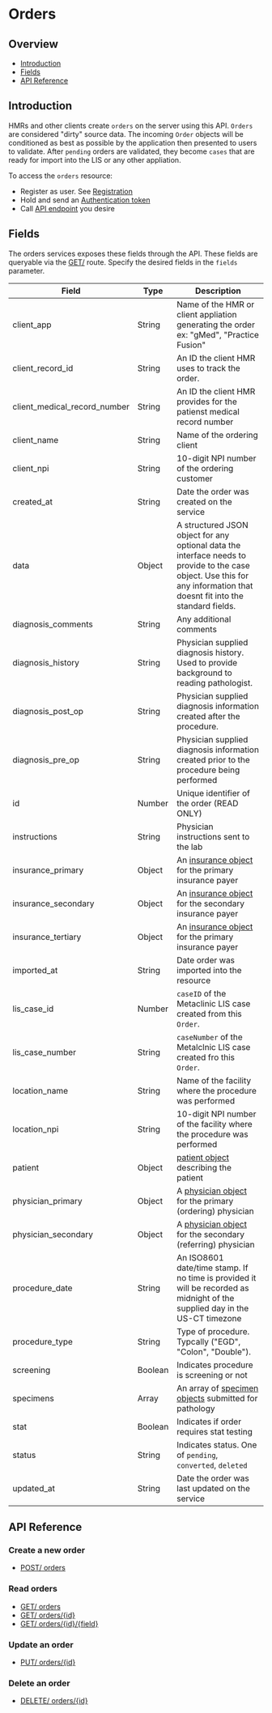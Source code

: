# Orders

## Overview

- [Introduction](#introduction)
- [Fields](#fields)
- [API Reference](#api-reference)


## Introduction

HMRs and other clients create `orders` on the server using this API.
`Orders` are considered "dirty" source data. The incoming `Order` objects
will be conditioned as best as possible by the application then presented to
users to validate. After `pending` orders are validated, they become `cases`
that are ready for import into the LIS or any other appliation.

To access the `orders` resource:

- Register as user. See [Registration](../../registration/README.md)
- Hold and send an [Authentication token](../../authentication/README.md)
- Call [API endpoint](#api-reference) you desire

## Fields

The orders services exposes these fields through the API. These fields are queryable
via the [GET/](./get/GET-orders.md) route. Specify the desired fields in the `fields`
parameter.

| Field                         | Type        | Description                        |
|-------------------------------|-------------|------------------------------------|
| client_app                    | String      | Name of the HMR or client appliation generating the order<br>ex: "gMed", "Practice Fusion"  |
| client_record_id              | String      | An ID the client HMR uses to track the order. |
| client_medical_record_number  | String      | An ID the client HMR provides for the patienst medical record number |
| client_name                   | String      | Name of the ordering client |
| client_npi                    | String      | 10-digit NPI number of the ordering customer  |
| created_at                    | String      | Date the order was created on the service |
| data                          | Object      | A structured JSON object for any optional data the interface needs to provide to the case object. Use this for any information that doesnt fit into the standard fields. |
| diagnosis_comments            | String      | Any additional comments |
| diagnosis_history             | String      | Physician supplied diagnosis history. Used to provide background to reading pathologist. |
| diagnosis_post_op             | String      | Physician supplied diagnosis information created after the procedure.|
| diagnosis_pre_op              | String      | Physician supplied diagnosis information created prior to the procedure being performed   |
| id                            | Number      | Unique identifier of the order (READ ONLY)
| instructions                  | String      | Physician instructions sent to the lab |
| insurance_primary             | Object      | An [insurance object](./post/POST-orders.md#insurance-object) for the primary insurance payer  |
| insurance_secondary           | Object      | An [insurance object](./post/POST-orders.md##insurance-object) for the secondary insurance payer  |
| insurance_tertiary            | Object      | An [insurance object](./post/POST-orderes.md##insurance-object) for the primary insurance payer  |
| imported_at                   | String      | Date order was imported into the resource  |
| lis_case_id                   | Number      | `caseID` of the Metaclinic LIS case created from this `Order`.  |
| lis_case_number               | String      | `caseNumber` of the Metalclnic LIS case created fro this `Order`. |
| location_name                 | String      | Name of the facility where the procedure was performed  |
| location_npi                  | String      | 10-digit NPI number of the facility where the procedure was performed |
| patient                       | Object      | [patient object](./post/POST-orders.md#patient-object) describing the patient |
| physician_primary             | Object      | A [physician object](./post/POST-orders.md#physician-object) for the primary (ordering) physician  |
| physician_secondary           | Object      | A [physician object](./post/POST-orders.md#physician-object) for the secondary (referring) physician  |
| procedure_date                | String      | An ISO8601 date/time stamp. If no time is provided it will be recorded as midnight of the supplied day in the US-CT timezone  |
| procedure_type                | String      | Type of procedure. Typcally ("EGD", "Colon", "Double"). |
| screening                     | Boolean     | Indicates procedure is screening or not  |
| specimens                     | Array       | An array of [specimen objects](./post/POST-orders.md#specimen-object) submitted for pathology  |
| stat                          | Boolean     | Indicates if order requires stat testing   |
| status                        | String      | Indicates status. One of `pending`, `converted`, `deleted`  |
| updated_at                    | String      | Date the order was last updated on the service |

## API Reference

### Create a new order
- [POST/ orders](./post/POST-orders.md)

### Read orders
- [GET/ orders](./get/GET-orders.md)
- [GET/ orders/{id}](./get/GET-orders-id.md)
- [GET/ orders/{id}/{field}](./get/GET-orders-id-field.md)

### Update an order
- [PUT/ orders/{id}](./put/PUT-orders-id.md)

### Delete an order
- [DELETE/ orders/{id}](./delete/DELETE-orders-id.md)
